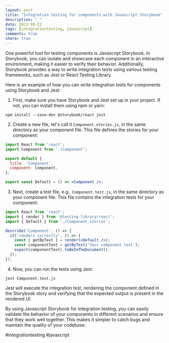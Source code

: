 ```yaml
---
layout: post
title: "Integration testing for components with Javascript Storybook"
description: " "
date: 2023-09-22
tags: [integrationtesting, javascript]
comments: true
share: true
---
```


One powerful tool for testing components is Javascript Storybook. In Storybook, you can isolate and showcase each component in an interactive environment, making it easier to verify their behavior. Additionally, Storybook provides a way to write integration tests using various testing frameworks, such as Jest or React Testing Library.

Here is an example of how you can write integration tests for components using Storybook and Jest:

1. First, make sure you have Storybook and Jest set up in your project. If not, you can install them using npm or yarn:

```
npm install --save-dev @storybook/react jest
```

2. Create a new file, let's call it `Component.stories.js`, in the same directory as your component file. This file defines the stories for your component:

```jsx
import React from 'react';
import Component from './Component';

export default {
  title: 'Component',
  component: Component,
};

export const Default = () => <Component />;
```

3. Next, create a test file, e.g., `Component.test.js`, in the same directory as your component file. This file contains the integration tests for your component:

```jsx
import React from 'react';
import { render } from '@testing-library/react';
import { Default } from './Component.stories';

describe('Component', () => {
  it('renders correctly', () => {
    const { getByText } = render(<Default />);
    const componentText = getByText('Your component text');
    expect(componentText).toBeInTheDocument();
  });
});
```

4. Now, you can run the tests using Jest:

```
jest Component.test.js
```

Jest will execute the integration test, rendering the component defined in the Storybook story and verifying that the expected output is present in the rendered UI.

By using Javascript Storybook for integration testing, you can easily validate the behavior of your components in different scenarios and ensure that they work well together. This makes it simpler to catch bugs and maintain the quality of your codebase.

#integrationtesting #javascript